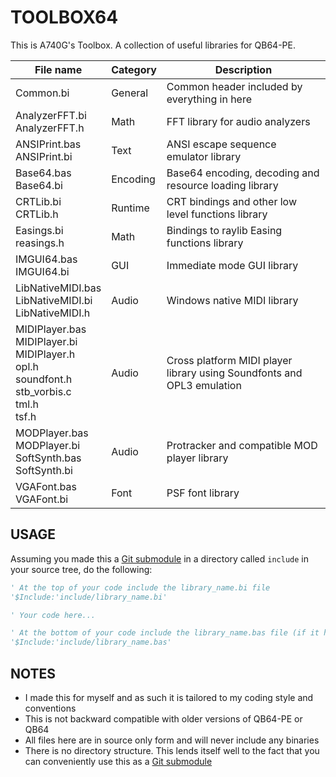 # TOOLBOX64

This is A740G's Toolbox. A collection of useful libraries for QB64-PE.

| File name | Category | Description |
|-----------|----------|-------------|
| Common.bi | General | Common header included by everything in here |
| AnalyzerFFT.bi<br>AnalyzerFFT.h | Math | FFT library for audio analyzers |
| ANSIPrint.bas<br>ANSIPrint.bi | Text | ANSI escape sequence emulator library |
| Base64.bas<br>Base64.bi | Encoding | Base64 encoding, decoding and resource loading library |
| CRTLib.bi<br>CRTLib.h | Runtime | CRT bindings and other low level functions library |
| Easings.bi<br>reasings.h | Math | Bindings to raylib Easing functions library |
| IMGUI64.bas<br>IMGUI64.bi | GUI | Immediate mode GUI library |
| LibNativeMIDI.bas<br>LibNativeMIDI.bi<br>LibNativeMIDI.h | Audio | Windows native MIDI library |
| MIDIPlayer.bas<br>MIDIPlayer.bi<br>MIDIPlayer.h<br>opl.h<br>soundfont.h<br>stb_vorbis.c<br>tml.h<br>tsf.h | Audio | Cross platform MIDI player library using Soundfonts and OPL3 emulation |
| MODPlayer.bas<br>MODPlayer.bi<br>SoftSynth.bas<br>SoftSynth.bi | Audio | Protracker and compatible MOD player library |
| VGAFont.bas<br>VGAFont.bi | Font| PSF font library |

## USAGE

Assuming you made this a [Git submodule](https://git-scm.com/book/en/v2/Git-Tools-Submodules) in a directory called `include` in your source tree, do the following:

```vb
' At the top of your code include the library_name.bi file
'$Include:'include/library_name.bi'

' Your code here...

' At the bottom of your code include the library_name.bas file (if it has one)
'$Include:'include/library_name.bas'
```

## NOTES

- I made this for myself and as such it is tailored to my coding style and conventions
- This is not backward compatible with older versions of QB64-PE or QB64
- All files here are in source only form and will never include any binaries
- There is no directory structure. This lends itself well to the fact that you can conveniently use this as a [Git submodule](https://git-scm.com/book/en/v2/Git-Tools-Submodules)
